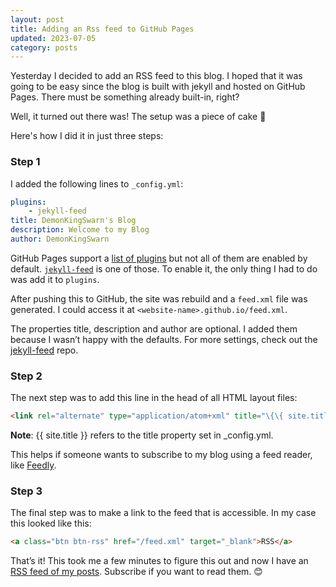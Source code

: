 ```yaml
---
layout: post
title: Adding an Rss feed to GitHub Pages
updated: 2023-07-05
category: posts
---
```


Yesterday I decided to add an RSS feed to this blog. I hoped that it was going to be easy since the blog is built with jekyll and hosted on GitHub Pages. There must be something already built-in, right?

Well, it turned out there was! The setup was a piece of cake 🍰

Here's how I did it in just three steps:

### Step 1

I added the following lines to `_config.yml`:

```yaml
plugins:
    - jekyll-feed
title: DemonKingSwarn's Blog
description: Welcome to my Blog
author: DemonKingSwarn
```

GitHub Pages support a [list of plugins](https://pages.github.com/versions/) but not all of them are enabled by default. [`jekyll-feed`](https://github.com/jekyll/jekyll-feed) is one of those. To enable it, the only thing I had to do was add it to `plugins`.

After pushing this to GitHub, the site was rebuild and a `feed.xml` file was generated. I could access it at `<website-name>.github.io/feed.xml`.

The properties title, description and author are optional. I added them because I wasn’t happy with the defaults. For more settings, check out the [jekyll-feed](https://github.com/jekyll/jekyll-feed) repo.

### Step 2

The next step was to add this line in the head of all HTML layout files:

```html
<link rel="alternate" type="application/atom+xml" title="\{\{ site.title \}\}" href="/feed.xml">
```

**Note**: {{ site.title }} refers to the title property set in _config.yml.

This helps if someone wants to subscribe to my blog using a feed reader, like [Feedly](https://feedly.com).

### Step 3

The final step was to make a link to the feed that is accessible. In my case this looked like this:

```html
<a class="btn btn-rss" href="/feed.xml" target="_blank">RSS</a>
```

That’s it! This took me a few minutes to figure this out and now I have an [RSS feed of my posts](https://demonkingswarn.is-a.dev/blog/feed.xml). Subscribe if you want to read them. 😊

